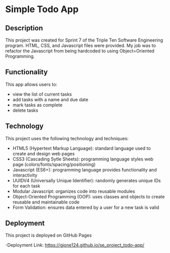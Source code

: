 # Simple Todo App

## Description

This project was created for Sprint 7 of the Triple Ten Software Engineering program. HTML, CSS, and Javascript files were provided. My job was to refactor the Javascript from being hardcoded to using Object=Oriented Programming.

## Functionality

This app allows users to:

- view the list of current tasks
- add tasks with a name and due date
- mark tasks as complete
- delete tasks

## Technology

This project uses the following technology and techniques:

- HTML5 (Hypertext Markup Language): standard language used to create and design web pages
- CSS3 (Cascading Sytle Sheets): programming language styles web page (colors/fonts/spacing/positioning)
- Javascript (ES6+): programming language provides functionality and interactivity
- UUIDV4 (Universally Unique Identifier): randomly generates unique IDs for each task
- Modular Javascript: organizes code into reusable modules
- Object-Oriented Programming (OOP): uses classes and objects to create reusable and maintainable code
- Form Validation: ensures data entered by a user for a new task is valid

## Deployment

This project is deployed on GitHub Pages

-Deployment Link: https://gjone124.github.io/se_project_todo-app/
